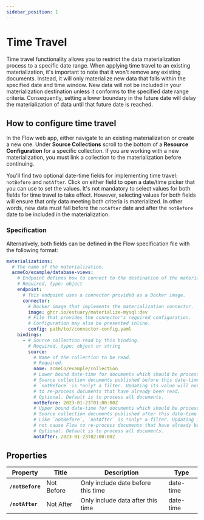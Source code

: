 ```yaml
---
sidebar_position: 1
---
```


# Time Travel

Time travel functionality allows you to restrict the data materialization process to a specific date range. When applying time travel to an existing materialization, it's important to note that it won't remove any existing documents. Instead, it will only materialize new data that falls within the specified date and time window. New data will not be included in your materialization destination unless it conforms to the specified date range criteria. Consequently, setting a lower boundary in the future date will delay the materialization of data until that future date is reached.


## How to configure time travel

In the Flow web app, either navigate to an existing materialization or create a new one. Under **Source Collections** scroll to the bottom of a **Resource Configuration** for a specific collection. If you are working with a new materialization, you must link a collection to the materialization before continuing.

You'll find two optional date-time fields for implementing time travel: `notBefore` and `notAfter`. Click on either field to open a date/time picker that you can use to set the values. It's not mandatory to select values for both fields for time travel to take effect. However, selecting values for both fields will ensure that only data meeting both criteria is materialized. In other words, new data must fall before the `notAfter` date and after the `notBefore` date to be included in the materialization.

### Specification

Alternatively, both fields can be defined in the Flow specification file with the following format:

```yaml
materializations:
  # The name of the materialization.
  acmeCo/example/database-views:
  	# Endpoint defines how to connect to the destination of the materialization.
    # Required, type: object
    endpoint:
      # This endpoint uses a connector provided as a Docker image.
      connector:
        # Docker image that implements the materialization connector.
        image: ghcr.io/estuary/materialize-mysql:dev
        # File that provides the connector's required configuration.
        # Configuration may also be presented inline.
        config: path/to//connector-config.yaml
    bindings:
      - # Source collection read by this binding.
        # Required, type: object or string
        source:
          # Name of the collection to be read.
          # Required.
          name: acmeCo/example/collection
          # Lower bound date-time for documents which should be processed. 
          # Source collection documents published before this date-time are filtered.
          # `notBefore` is *only* a filter. Updating its value will not cause Flow
          # to re-process documents that have already been read.
          # Optional. Default is to process all documents.
          notBefore: 2023-01-23T01:00:00Z
          # Upper bound date-time for documents which should be processed.
          # Source collection documents published after this date-time are filtered.
          # Like `notBefore`, `notAfter` is *only* a filter. Updating its value will
          # not cause Flow to re-process documents that have already been read.
          # Optional. Default is to process all documents.
          notAfter: 2023-01-23T02:00:00Z
```


## Properties
| Property | Title | Description | Type |
|---|---|---|---|
| **`/notBefore`**| Not Before | Only include date before this time | date-time |
| **`/notAfter`** | Not After  | Only include data after this time | date-time |
